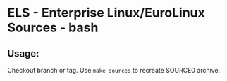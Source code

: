 # ELS - Enterprise Linux/EuroLinux Sources - bash
 
## Usage:
  Checkout branch or tag. Use `make sources` to recreate  SOURCE0 archive.
